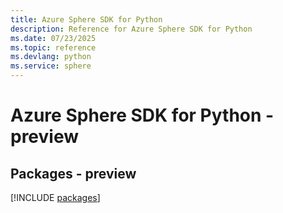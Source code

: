 ```yaml
---
title: Azure Sphere SDK for Python
description: Reference for Azure Sphere SDK for Python
ms.date: 07/23/2025
ms.topic: reference
ms.devlang: python
ms.service: sphere
---
```

# Azure Sphere SDK for Python - preview
## Packages - preview
[!INCLUDE [packages](sphere-index.md)]